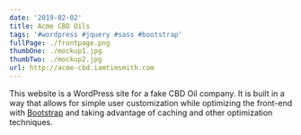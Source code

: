 ```yaml
---
date: '2019-02-02'
title: Acme CBD Oils
tags: '#wordpress #jquery #sass #bootstrap'
fullPage: ./frontpage.png
thumbOne: ./mockup1.jpg
thumbTwo: ./mockup2.jpg
url: http://acme-cbd.iamtimsmith.com
---
```


This website is a WordPress site for a fake CBD Oil company. It is built in a way that allows for simple user customization while optimizing the front-end with [Bootstrap](https://getbootstrap.com/) and taking advantage of caching and other optimization techniques.
